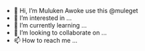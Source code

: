 - 👋 Hi, I’m Muluken Awoke use this @muleget
- 👀 I’m interested in ...
- 🌱 I’m currently learning ...
- 💞️ I’m looking to collaborate on ...
- 📫 How to reach me ...

<!---
muleget/muleget is a ✨ special ✨ repository because its `README.md` (this file) appears on your GitHub profile.
You can click the Preview link to take a look at your changes.
--->
